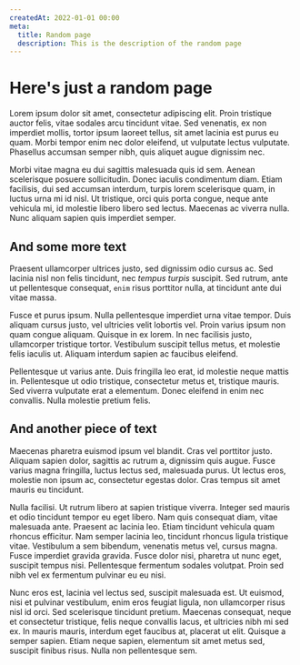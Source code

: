 ```yaml
---
createdAt: 2022-01-01 00:00
meta:
  title: Random page
  description: This is the description of the random page
---
```


# Here's just a random page

Lorem ipsum dolor sit amet, consectetur adipiscing elit. Proin tristique auctor felis, vitae sodales arcu tincidunt vitae. Sed venenatis, ex non imperdiet mollis, tortor ipsum laoreet tellus, sit amet lacinia est purus eu quam. Morbi tempor enim nec dolor eleifend, ut vulputate lectus vulputate. Phasellus accumsan semper nibh, quis aliquet augue dignissim nec.

Morbi vitae magna eu dui sagittis malesuada quis id sem. Aenean scelerisque posuere sollicitudin. Donec iaculis condimentum diam. Etiam facilisis, dui sed accumsan interdum, turpis lorem scelerisque quam, in luctus urna mi id nisl. Ut tristique, orci quis porta congue, neque ante vehicula mi, id molestie libero libero sed lectus. Maecenas ac viverra nulla. Nunc aliquam sapien quis imperdiet semper.

## And some more text

Praesent ullamcorper ultrices justo, sed dignissim odio cursus ac. Sed lacinia nisl non felis tincidunt, nec _tempus turpis_ suscipit. Sed rutrum, ante ut pellentesque consequat, `enim` risus porttitor nulla, at tincidunt ante dui vitae massa.

Fusce et purus ipsum. Nulla pellentesque imperdiet urna vitae tempor. Duis aliquam cursus justo, vel ultricies velit lobortis vel. Proin varius ipsum non quam congue aliquam. Quisque in ex lorem. In nec facilisis justo, ullamcorper tristique tortor. Vestibulum suscipit tellus metus, et molestie felis iaculis ut. Aliquam interdum sapien ac faucibus eleifend.

Pellentesque ut varius ante. Duis fringilla leo erat, id molestie neque mattis in. Pellentesque ut odio tristique, consectetur metus et, tristique mauris. Sed viverra vulputate erat a elementum. Donec eleifend in enim nec convallis. Nulla molestie pretium felis.

## And another piece of text

Maecenas pharetra euismod ipsum vel blandit. Cras vel porttitor justo. Aliquam sapien dolor, sagittis ac rutrum a, dignissim quis augue. Fusce varius magna fringilla, luctus lectus sed, malesuada purus. Ut lectus eros, molestie non ipsum ac, consectetur egestas dolor. Cras tempus sit amet mauris eu tincidunt.

Nulla facilisi. Ut rutrum libero at sapien tristique viverra. Integer sed mauris et odio tincidunt tempor eu eget libero. Nam quis consequat diam, vitae malesuada ante. Praesent ac lacinia leo. Etiam tincidunt vehicula quam rhoncus efficitur. Nam semper lacinia leo, tincidunt rhoncus ligula tristique vitae. Vestibulum a sem bibendum, venenatis metus vel, cursus magna. Fusce imperdiet gravida gravida. Fusce dolor nisi, pharetra ut nunc eget, suscipit tempus nisi. Pellentesque fermentum sodales volutpat. Proin sed nibh vel ex fermentum pulvinar eu eu nisi.

Nunc eros est, lacinia vel lectus sed, suscipit malesuada est. Ut euismod, nisi et pulvinar vestibulum, enim eros feugiat ligula, non ullamcorper risus nisl id orci. Sed scelerisque tincidunt pretium. Maecenas consequat, neque et consectetur tristique, felis neque convallis lacus, et ultricies nibh mi sed ex. In mauris mauris, interdum eget faucibus at, placerat ut elit. Quisque a semper sapien. Etiam neque sapien, elementum sit amet metus sed, suscipit finibus risus. Nulla non pellentesque sem.
